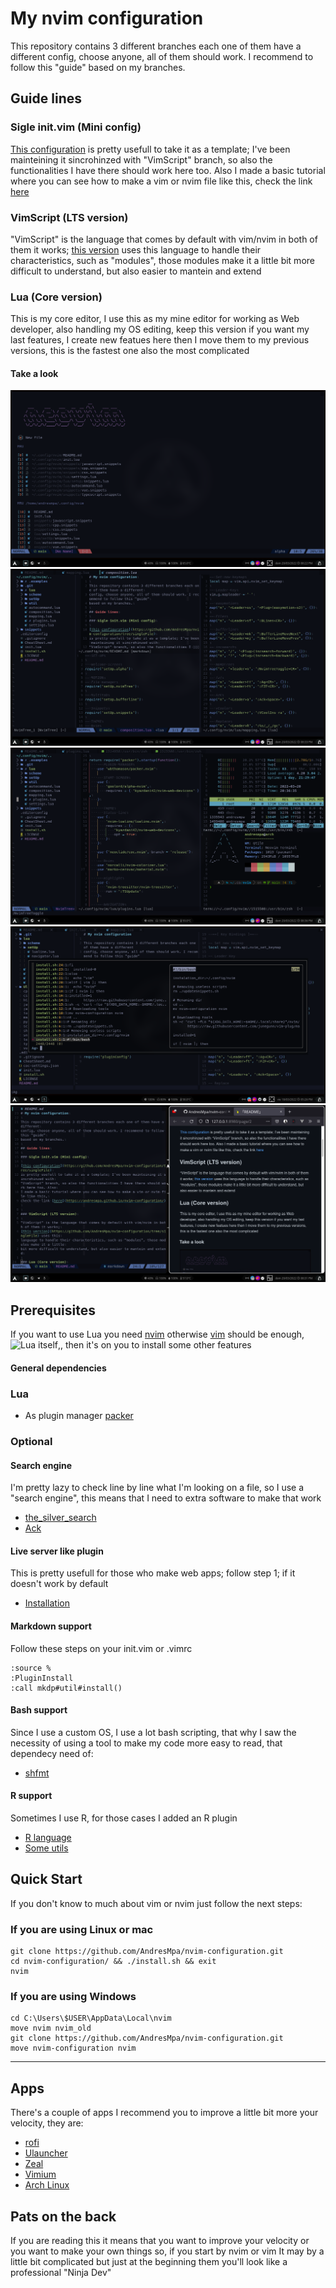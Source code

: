 # My nvim configuration

This repository contains 3 different branches each one of them have a different
config, choose anyone, all of them should work. I recommend to follow this "guide"
based on my branches.

## Guide lines

### Sigle init.vim (Mini config)

[This configuration](https://github.com/AndresMpa/nvim-configuration/tree/singleFile)
is pretty usefull to take it as a template; I've been mainteining it sincrohinzed with
"VimScript" branch, so also the functionalities I have there should work here too. Also
I made a basic tutorial where you can see how to make a vim or nvim file like this,
check the link [here](https://andresmpa.github.io/nvim-configuration/)

### VimScript (LTS version)

"VimScript" is the language that comes by default with vim/nvim in both of them it works;
[this version](https://github.com/AndresMpa/nvim-configuration/tree/singleFile) uses this
language to handle their characteristics, such as "modules", those modules make it a little
bit more difficult to understand, but also easier to mantein and extend

### Lua (Core version)

This is my core editor, I use this as my mine editor for working as Web developer, also
handling my OS editing, keep this version if you want my last features, I create new featues
here then I move them to my previous versions, this is the fastest one also the most complicated

#### Take a look

![nvim_0](./.examples/nvim_0.png)
![nvim 1](./.examples/nvim_1.png)
![nvim_2](./.examples/nvim_2.png)
![nvim_3](./.examples/nvim_3.png)
![nvim_4](./.examples/nvim_4.png)

## Prerequisites

If you want to use Lua you need [nvim](https://github.com/neovim/neovim/wiki/Installing-Neovim)
otherwise [vim](https://www.vim.org/download.php) should be enough,
![Lua itself](https://www.tecmint.com/install-lua-in-centos-ubuntu-linux/),, then it's on you
to install some other features

#### General dependencies

### Lua

- As plugin manager [packer](https://github.com/wbthomason/packer.nvim#quickstart)

### Optional

#### Search engine

I'm pretty lazy to check line by line what I'm looking on a file, so I use a
"search engine", this means that I need to extra software to make that work

- [the_silver_search](https://github.com/ggreer/the_silver_searcher)
- [Ack](https://beyondgrep.com/install/)

#### Live server like plugin

This is pretty usefull for those who make web apps; follow step 1; if it doesn't
work by default

- [Installation](https://github.com/turbio/bracey.vim#installation)

#### Markdown support

Follow these steps on your init.vim or .vimrc

```
:source %
:PluginInstall
:call mkdp#util#install()
```

#### Bash support

Since I use a custom OS, I use a lot bash scripting, that why I saw the necessity of
using a tool to make my code more easy to read, that dependecy need of:

- [shfmt](https://diarioinforme.com/como-usar-shfmt-para-formatear-mejor-los-scripts-de-shell/)

#### R support

Sometimes I use R, for those cases I added an R plugin

- [R language](https://linuxize.com/post/how-to-install-r-on-ubuntu-20-04/)
- [Some utils](https://github.com/jamespeapen/Nvim-R/wiki/Installation)


## Quick Start

If you don't know to much about vim or nvim just follow the next steps:

### If you are using Linux or mac

```
git clone https://github.com/AndresMpa/nvim-configuration.git
cd nvim-configuration/ && ./install.sh && exit
nvim
```

### If you are using Windows

```
cd C:\Users\$USER\AppData\Local\nvim
move nvim nvim_old
git clone https://github.com/AndresMpa/nvim-configuration.git
move nvim-configuration nvim
```

---

## Apps

There's a couple of apps I recommend you to improve a little bit more your velocity, they are:

- [rofi](https://github.com/davatorium/rofi)
- [Ulauncher](https://ulauncher.io/)
- [Zeal](https://zealdocs.org/)
- [Vimium](https://addons.mozilla.org/es/firefox/addon/vimium-ff/?utm_source=addons.mozilla.org&utm_medium=referral&utm_content=search)
- [Arch Linux](https://github.com/AndresMpa/dotfiles)

## Pats on the back

If you are reading this it means that you want to improve your velocity or you want to make your own things so, if you start by nvim or vim It may by a little bit complicated but just at the beginning them you'll look like a professional "Ninja Dev"
